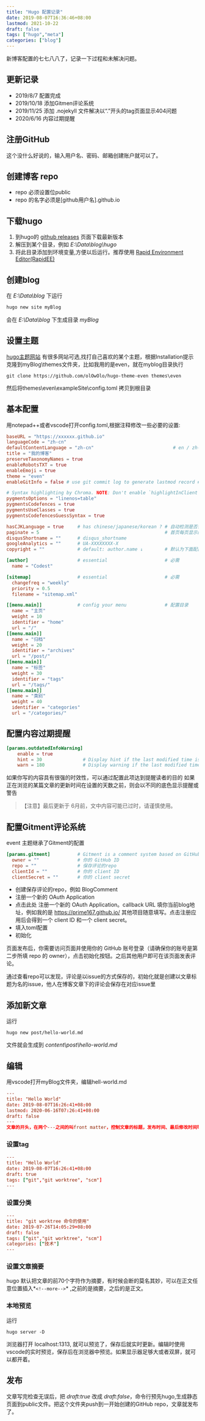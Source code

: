 ```yaml
---
title: "Hugo 配置记录"
date: 2019-08-07T16:36:46+08:00
lastmod: 2021-10-22
draft: false
tags: ["hugo","meta"]
categories: ["blog"]
---
```

新博客配置的七七八八了，记录一下过程和未解决问题。<!--more-->
## 更新记录
* 2019/8/7 配置完成
* 2019/10/18 添加Gitmen评论系统
* 2019/11/25 添加 .nojekyll 文件解决以“.”开头的tag页面显示404问题
* 2020/6/16 内容过期提醒

## 注册GitHub

这个没什么好说的，输入用户名、密码、邮箱创建账户就可以了。

## 创建博客 repo

* repo 必须设置位public
* repo 的名字必须是[github用户名].github.io

## 下载hugo

1. 到hugo的 [github releases](https://github.com/gohugoio/hugo/releases) 页面下载最新版本
2. 解压到某个目录，例如 *E:\Data\blog\hugo*
3. 将此目录添加到环境变量,方便以后运行。推荐使用 [Rapid Environment Editor(RapidEE)](https://www.rapidee.com/en/download)

## 创建blog

在 *E:\Data\blog* 下运行

```bash
hugo new site myBlog
```

会在 *E:\Data\blog* 下生成目录 *myBlog*

## 设置主题

[hugo主题网站](https://themes.gohugo.io/) 有很多网站可选,找打自己喜欢的某个主题，根据Installation提示克隆到myBlog\themes文件夹，比如我用的是even，就在myblog目录执行

```
git clone https://github.com/olOwOlo/hugo-theme-even themes\even
```

然后将themes\even\\exampleSite\config.toml 拷贝到根目录

## 基本配置

用notepad++或者vscode打开config.toml,根据注释修改一些必要的设置:

```toml
baseURL = "https://xxxxxx.github.io"
languageCode = "zh-cn"
defaultContentLanguage = "zh-cn"                             # en / zh-cn / ... (This field determines which i18n file to use)
title = "我的博客"
preserveTaxonomyNames = true
enableRobotsTXT = true
enableEmoji = true
theme = "even"
enableGitInfo = false # use git commit log to generate lastmod record # 可根据 Git 中的提交生成最近更新记录。

# Syntax highlighting by Chroma. NOTE: Don't enable `highlightInClient` and `chroma` at the same time!
pygmentsOptions = "linenos=table"
pygmentsCodefences = true
pygmentsUseClasses = true
pygmentsCodefencesGuessSyntax = true

hasCJKLanguage = true     # has chinese/japanese/korean ? # 自动检测是否包含 中文\日文\韩文
paginate = 5                                              # 首页每页显示的文章数
disqusShortname = ""      # disqus_shortname
googleAnalytics = ""      # UA-XXXXXXXX-X
copyright = ""            # default: author.name ↓        # 默认为下面配置的author.name ↓

[author]                  # essential                     # 必需
  name = "Codest"

[sitemap]                 # essential                     # 必需
  changefreq = "weekly"
  priority = 0.5
  filename = "sitemap.xml"

[[menu.main]]             # config your menu              # 配置目录
  name = "主页"
  weight = 10
  identifier = "home"
  url = "/"
[[menu.main]]
  name = "归档"
  weight = 20
  identifier = "archives"
  url = "/post/"
[[menu.main]]
  name = "标签"
  weight = 30
  identifier = "tags"
  url = "/tags/"
[[menu.main]]
  name = "类别"
  weight = 40
  identifier = "categories"
  url = "/categories/"
```
## 配置内容过期提醒
```toml
[params.outdatedInfoWarning]
    enable = true
    hint = 30               # Display hint if the last modified time is more than these days ago.    # 如果文章最后更新于这天数之前，显示提醒
    warn = 180              # Display warning if the last modified time is more than these days ago.    # 如果文章最后更新于这天数之前，显示警告
```
如果你写的内容具有很强的时效性，可以通过配置此项达到提醒读者的目的 如果正在浏览的某篇文章的更新时间在设置的天数之前，则会以不同的底色显示提醒或警告
> 【注意】最后更新于 6月前，文中内容可能已过时，请谨慎使用。

## 配置Gitment评论系统
event 主题继承了Gitment的配置
```toml
[params.gitment]          # Gitment is a comment system based on GitHub issues. see https://github.com/imsun/gitment
  owner = ""              # 你的 GitHub ID
  repo = ""               # 保存评论的repo
  clientId = ""           # 你的 client ID
  clientSecret = ""       # 你的 client secret
```
* 创建保存评论的repo，例如 BlogComment
* 注册一个新的 OAuth Application
* 点击此处 注册一个新的 OAuth Application。callback URL 填你当前blog地址，例如我的是 https://prime167.github.io/ 其他项目随意填写。点击注册应用后会得到一个 client ID 和一个 client secret。
* 填入toml配置
* 初始化

页面发布后，你需要访问页面并使用你的 GitHub 账号登录（请确保你的账号是第二步所填 repo 的 owner），点击初始化按钮。之后其他用户即可在该页面发表评论。

通过查看repo可以发现，评论是以issue的方式保存的，初始化就是创建以文章标题为名的issue，他人在博客文章下的评论会保存在对应issue里
## 添加新文章

运行

``` 
hugo new post/hello-world.md
```

文件就会生成到 *content\post\hello-world.md*

## 编辑

用vscode打开myBlog文件夹，编辑hell-world.md

```toml
---
title: "Hello World"
date: 2019-08-07T16:26:41+08:00
lastmod: 2020-06-16T07:26:41+08:00
draft: false
---
文章的开头，在两个---之间的叫front matter，控制文章的标题，发布时间、最后修改时间等元数据。在下面接着用markdown写正文就可以了

```

### 设置tag

```toml
---
title: "Hello World"
date: 2019-08-07T16:26:41+08:00
draft: true
tags: ["git","git worktree", "scm"]
---
```

### 设置分类

```toml
---
title: "git worktree 命令的使用"
date: 2019-07-26T14:05:29+08:00
draft: false
tags: ["git","git worktree", "scm"]
categories: ["技术"]
---
```

### 设置文章摘要

hugo 默认把文章的前70个字符作为摘要，有时候会断的莫名其妙，可以在正文任意位置插入*<code>&#60;&#33;&#45;&#45;more&#45;&#45;&#62;</code>* ,之前的是摘要，之后的是正文。

### 本地预览

运行

```
hugo server -D
```

浏览器打开 localhost:1313, 就可以预览了，保存后就实时更新。编辑时使用vscode的实时预览，保存后在浏览器中预览。如果显示器足够大或者双屏，就可以都开着。

## 发布

文章写完检查无误后，把 *draft:true* 改成 *draft:false*，命令行预先hugo,生成静态页面到public文件。把这个文件夹push到一开始创建的GitHub repo，文章就发布了。